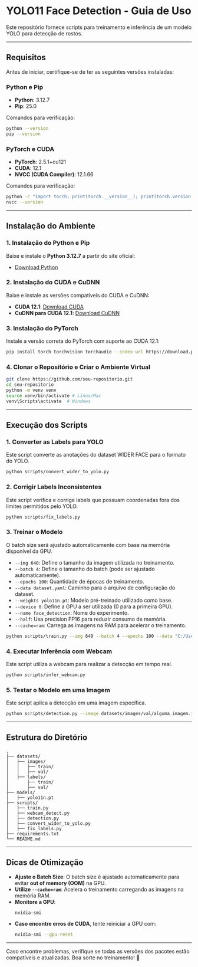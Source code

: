 # YOLO11 Face Detection - Guia de Uso

Este repositório fornece scripts para treinamento e inferência de um modelo YOLO para detecção de rostos.

---

## Requisitos

Antes de iniciar, certifique-se de ter as seguintes versões instaladas:

### Python e Pip

- **Python**: 3.12.7
- **Pip**: 25.0

Comandos para verificação:

```sh
python --version
pip --version
```

### PyTorch e CUDA

- **PyTorch**: 2.5.1+cu121
- **CUDA**: 12.1
- **NVCC (CUDA Compiler)**: 12.1.66

Comandos para verificação:

```sh
python -c "import torch; print(torch.__version__); print(torch.version.cuda)"
nvcc --version
```

---

## Instalação do Ambiente

### 1. Instalação do Python e Pip

Baixe e instale o **Python 3.12.7** a partir do site oficial:

- [Download Python](https://www.python.org/downloads/release/python-3127/)

### 2. Instalação do CUDA e CuDNN

Baixe e instale as versões compatíveis do CUDA e CuDNN:

- **CUDA 12.1**: [Download CUDA](https://developer.nvidia.com/cuda-12-1-download-archive)
- **CuDNN para CUDA 12.1**: [Download CuDNN](https://developer.nvidia.com/cudnn)

### 3. Instalação do PyTorch

Instale a versão correta do PyTorch com suporte ao CUDA 12.1:

```sh
pip install torch torchvision torchaudio --index-url https://download.pytorch.org/whl/cu121
```

### 4. Clonar o Repositório e Criar o Ambiente Virtual

```sh
git clone https://github.com/seu-repositorio.git
cd seu-repositorio
python -m venv venv
source venv/bin/activate # Linux/Mac
venv\Scripts\activate  # Windows
```

---

## Execução dos Scripts

### 1. Converter as Labels para YOLO

Este script converte as anotações do dataset WIDER FACE para o formato do YOLO.

```sh
python scripts/convert_wider_to_yolo.py
```

### 2. Corrigir Labels Inconsistentes

Este script verifica e corrige labels que possuam coordenadas fora dos limites permitidos pelo YOLO.

```sh
python scripts/fix_labels.py
```

### 3. Treinar o Modelo

O batch size será ajustado automaticamente com base na memória disponível da GPU.

- `--img 640`: Define o tamanho da imagem utilizada no treinamento.
- `--batch 4`: Define o tamanho do batch (pode ser ajustado automaticamente).
- `--epochs 100`: Quantidade de épocas de treinamento.
- `--data dataset.yaml`: Caminho para o arquivo de configuração do dataset.
- `--weights yolo11n.pt`: Modelo pré-treinado utilizado como base.
- `--device 0`: Define a GPU a ser utilizada (0 para a primeira GPU).
- `--name face_detection`: Nome do experimento.
- `--half`: Usa precision FP16 para reduzir consumo de memória.
- `--cache=ram`: Carrega as imagens na RAM para acelerar o treinamento.

```sh
python scripts/train.py --img 640 --batch 4 --epochs 100 --data "C:/Users/rusze/Downloads/Estudo de IA/yolo11_face_detection/dataset.yaml" --weights "C:/Users/rusze/Downloads/Estudo de IA/yolo11_face_detection/models/yolo11n.pt" --device 0 --name face_detection --half --cache=ram
```

### 4. Executar Inferência com Webcam

Este script utiliza a webcam para realizar a detecção em tempo real.

```sh
python scripts/infer_webcam.py
```

### 5. Testar o Modelo em uma Imagem

Este script aplica a detecção em uma imagem específica.

```sh
python scripts/detection.py --image datasets/images/val/alguma_imagem.jpg
```

---

## Estrutura do Diretório

```
.
├── datasets/
│   ├── images/
│   │   ├── train/
│   │   ├── val/
│   ├── labels/
│       ├── train/
│       ├── val/
├── models/
│   ├── yolo11n.pt
├── scripts/
│   ├── train.py
│   ├── webcam_detect.py
│   ├── detection.py
│   ├── convert_wider_to_yolo.py
│   ├── fix_labels.py
├── requirements.txt
└── README.md
```

---

## Dicas de Otimização

- **Ajuste o Batch Size**: O batch size é ajustado automaticamente para evitar **out of memory (OOM)** na GPU.
- **Utilize `--cache=ram`**: Acelera o treinamento carregando as imagens na memória RAM.
- **Monitore a GPU**:
  ```sh
  nvidia-smi
  ```
- **Caso encontre erros de CUDA**, tente reiniciar a GPU com:
  ```sh
  nvidia-smi --gpu-reset
  ```

---

Caso encontre problemas, verifique se todas as versões dos pacotes estão compatíveis e atualizadas. Boa sorte no treinamento! 🚀